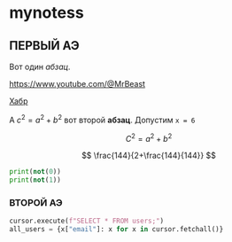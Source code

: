 # mynotess

## ПЕРВЫЙ АЭ

Вот один *абзац*.

<https://www.youtube.com/@MrBeast>

[Хабр](https://www.youtube.com/@A4a4a4a4)

А $c^2=a^2+b^2$ вот второй **абзац**. Допустим `x = 6 `

$$
С^2=a^2+b^2
$$

$$
\frac{144}{2+\frac{144}{144}}
$$

```python
print(not(0))
print(not(1))
```

### ВТОРОЙ АЭ

```python
cursor.execute(f"SELECT * FROM users;")
all_users = {x["email"]: x for x in cursor.fetchall()}
```
